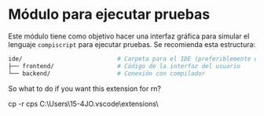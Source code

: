 # Módulo para ejecutar pruebas

Este módulo tiene como objetivo hacer una interfaz gráfica para simular el lenguaje `compiscript` para ejecutar pruebas. Se recomienda esta estructura:

```bash
ide/                           # Carpeta para el IDE (preferiblemente web)
├── frontend/                  # Código de la interfaz del usuario
└── backend/                   # Conexión con compilador
```

So what to do if you want this extension for rn?

cp -r cps C:\Users\15-4JO\.vscode\extensions\